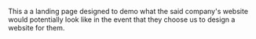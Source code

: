 This a a landing page designed to demo what the said company's website would potentially look like in the event that they choose us to design a website for them.
